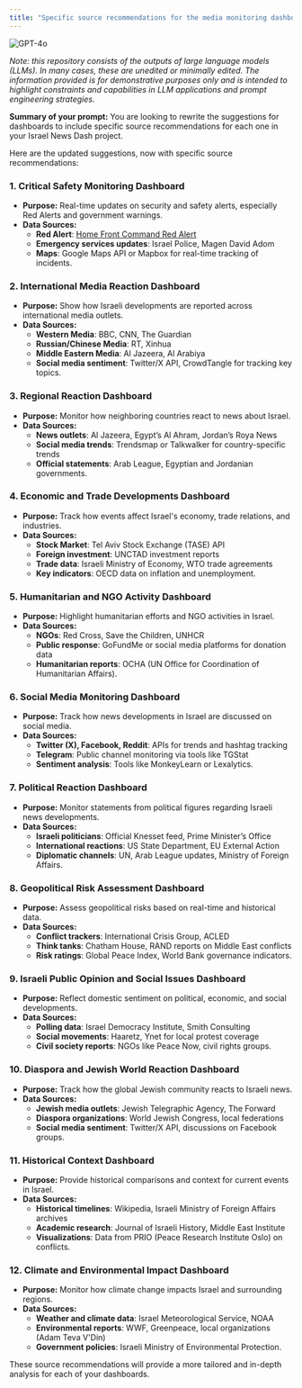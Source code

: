 ```yaml
---
title: "Specific source recommendations for the media monitoring dashboards"
---
```

![GPT-4o](https://img.shields.io/badge/GPT--4o-3333FF?style=for-the-badge&logo=openai&logoColor=white)



*Note: this repository consists of the outputs of large language models (LLMs). In many cases, these are unedited or minimally edited. The information provided is for demonstrative purposes only and is intended to highlight constraints and capabilities in LLM applications and prompt engineering strategies.*


**Summary of your prompt:** You are looking to rewrite the suggestions for dashboards to include specific source recommendations for each one in your Israel News Dash project.

Here are the updated suggestions, now with specific source recommendations:

### 1. **Critical Safety Monitoring Dashboard**
   - **Purpose:** Real-time updates on security and safety alerts, especially Red Alerts and government warnings.
   - **Data Sources:**
     - **Red Alert**: [Home Front Command Red Alert](https://www.oref.org.il/12487-en/Pakar.aspx)
     - **Emergency services updates**: Israel Police, Magen David Adom
     - **Maps**: Google Maps API or Mapbox for real-time tracking of incidents.

### 2. **International Media Reaction Dashboard**
   - **Purpose:** Show how Israeli developments are reported across international media outlets.
   - **Data Sources:**
     - **Western Media**: BBC, CNN, The Guardian
     - **Russian/Chinese Media**: RT, Xinhua
     - **Middle Eastern Media**: Al Jazeera, Al Arabiya
     - **Social media sentiment**: Twitter/X API, CrowdTangle for tracking key topics.

### 3. **Regional Reaction Dashboard**
   - **Purpose:** Monitor how neighboring countries react to news about Israel.
   - **Data Sources:**
     - **News outlets**: Al Jazeera, Egypt’s Al Ahram, Jordan’s Roya News
     - **Social media trends**: Trendsmap or Talkwalker for country-specific trends
     - **Official statements**: Arab League, Egyptian and Jordanian governments.

### 4. **Economic and Trade Developments Dashboard**
   - **Purpose:** Track how events affect Israel's economy, trade relations, and industries.
   - **Data Sources:**
     - **Stock Market**: Tel Aviv Stock Exchange (TASE) API
     - **Foreign investment**: UNCTAD investment reports
     - **Trade data**: Israeli Ministry of Economy, WTO trade agreements
     - **Key indicators**: OECD data on inflation and unemployment.

### 5. **Humanitarian and NGO Activity Dashboard**
   - **Purpose:** Highlight humanitarian efforts and NGO activities in Israel.
   - **Data Sources:**
     - **NGOs**: Red Cross, Save the Children, UNHCR
     - **Public response**: GoFundMe or social media platforms for donation data
     - **Humanitarian reports**: OCHA (UN Office for Coordination of Humanitarian Affairs).

### 6. **Social Media Monitoring Dashboard**
   - **Purpose:** Track how news developments in Israel are discussed on social media.
   - **Data Sources:**
     - **Twitter (X), Facebook, Reddit**: APIs for trends and hashtag tracking
     - **Telegram**: Public channel monitoring via tools like TGStat
     - **Sentiment analysis**: Tools like MonkeyLearn or Lexalytics.

### 7. **Political Reaction Dashboard**
   - **Purpose:** Monitor statements from political figures regarding Israeli news developments.
   - **Data Sources:**
     - **Israeli politicians**: Official Knesset feed, Prime Minister’s Office
     - **International reactions**: US State Department, EU External Action
     - **Diplomatic channels**: UN, Arab League updates, Ministry of Foreign Affairs.

### 8. **Geopolitical Risk Assessment Dashboard**
   - **Purpose:** Assess geopolitical risks based on real-time and historical data.
   - **Data Sources:**
     - **Conflict trackers**: International Crisis Group, ACLED
     - **Think tanks**: Chatham House, RAND reports on Middle East conflicts
     - **Risk ratings**: Global Peace Index, World Bank governance indicators.

### 9. **Israeli Public Opinion and Social Issues Dashboard**
   - **Purpose:** Reflect domestic sentiment on political, economic, and social developments.
   - **Data Sources:**
     - **Polling data**: Israel Democracy Institute, Smith Consulting
     - **Social movements**: Haaretz, Ynet for local protest coverage
     - **Civil society reports**: NGOs like Peace Now, civil rights groups.

### 10. **Diaspora and Jewish World Reaction Dashboard**
   - **Purpose:** Track how the global Jewish community reacts to Israeli news.
   - **Data Sources:**
     - **Jewish media outlets**: Jewish Telegraphic Agency, The Forward
     - **Diaspora organizations**: World Jewish Congress, local federations
     - **Social media sentiment**: Twitter/X API, discussions on Facebook groups.

### 11. **Historical Context Dashboard**
   - **Purpose:** Provide historical comparisons and context for current events in Israel.
   - **Data Sources:**
     - **Historical timelines**: Wikipedia, Israeli Ministry of Foreign Affairs archives
     - **Academic research**: Journal of Israeli History, Middle East Institute
     - **Visualizations**: Data from PRIO (Peace Research Institute Oslo) on conflicts.

### 12. **Climate and Environmental Impact Dashboard**
   - **Purpose:** Monitor how climate change impacts Israel and surrounding regions.
   - **Data Sources:**
     - **Weather and climate data**: Israel Meteorological Service, NOAA
     - **Environmental reports**: WWF, Greenpeace, local organizations (Adam Teva V'Din)
     - **Government policies**: Israeli Ministry of Environmental Protection.

These source recommendations will provide a more tailored and in-depth analysis for each of your dashboards.